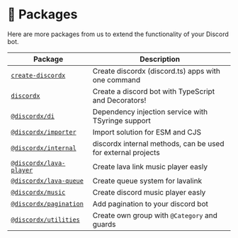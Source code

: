 # 🧮 Packages

Here are more packages from us to extend the functionality of your Discord bot.

| Package                                      | Description                                                  |
| -------------------------------------------- | ------------------------------------------------------------ |
| [`create-discordx`](/docs/create-discordx)   | Create discordx (discord.ts) apps with one command           |
| [`discordx`](/docs/discordx)                 | Create a discord bot with TypeScript and Decorators!         |
| [`@discordx/di`](/docs/di)                   | Dependency injection service with TSyringe support           |
| [`@discordx/importer`](/docs/importer)       | Import solution for ESM and CJS                              |
| [`@discordx/internal`](/docs/internal)       | discordx internal methods, can be used for external projects |
| [`@discordx/lava-player`](/docs/lava-player) | Create lava link music player easly                          |
| [`@discordx/lava-queue`](/docs/lava-queue)   | Create queue system for lavalink                             |
| [`@discordx/music`](/docs/music)             | Create discord music player easly                            |
| [`@discordx/pagination`](/docs/pagination)   | Add pagination to your discord bot                           |
| [`@discordx/utilities`](/docs/utilities)     | Create own group with `@Category` and guards                 |
